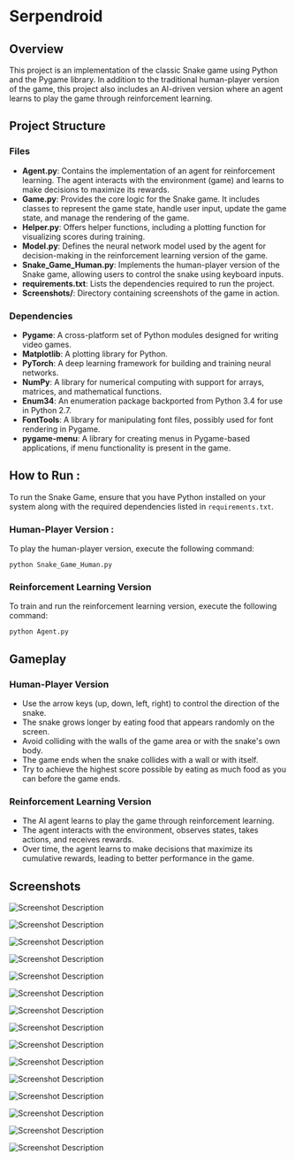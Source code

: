 # Serpendroid

## Overview

This project is an implementation of the classic Snake game using Python and the Pygame library. In addition to the traditional human-player version of the game, this project also includes an AI-driven version where an agent learns to play the game through reinforcement learning.

## Project Structure

### Files

- **Agent.py**: Contains the implementation of an agent for reinforcement learning. The agent interacts with the environment (game) and learns to make decisions to maximize its rewards.
- **Game.py**: Provides the core logic for the Snake game. It includes classes to represent the game state, handle user input, update the game state, and manage the rendering of the game.
- **Helper.py**: Offers helper functions, including a plotting function for visualizing scores during training.
- **Model.py**: Defines the neural network model used by the agent for decision-making in the reinforcement learning version of the game.
- **Snake_Game_Human.py**: Implements the human-player version of the Snake game, allowing users to control the snake using keyboard inputs.
- **requirements.txt**: Lists the dependencies required to run the project.
- **Screenshots/**: Directory containing screenshots of the game in action.

### Dependencies

- **Pygame**: A cross-platform set of Python modules designed for writing video games.
- **Matplotlib**: A plotting library for Python.
- **PyTorch**: A deep learning framework for building and training neural networks.
- **NumPy**: A library for numerical computing with support for arrays, matrices, and mathematical functions.
- **Enum34**: An enumeration package backported from Python 3.4 for use in Python 2.7.
- **FontTools**: A library for manipulating font files, possibly used for font rendering in Pygame.
- **pygame-menu**: A library for creating menus in Pygame-based applications, if menu functionality is present in the game.

## How to Run :

To run the Snake Game, ensure that you have Python installed on your system along with the 
required dependencies listed in `requirements.txt`.

### Human-Player Version :

To play the human-player version, execute the following command:

```python Snake_Game_Human.py```


### Reinforcement Learning Version

To train and run the reinforcement learning version, execute the following command:

```python Agent.py```


## Gameplay

### Human-Player Version

- Use the arrow keys (up, down, left, right) to control the direction of the snake.
- The snake grows longer by eating food that appears randomly on the screen.
- Avoid colliding with the walls of the game area or with the snake's own body.
- The game ends when the snake collides with a wall or with itself.
- Try to achieve the highest score possible by eating as much food as you can before the game ends.

### Reinforcement Learning Version

- The AI agent learns to play the game through reinforcement learning.
- The agent interacts with the environment, observes states, takes actions, and receives rewards.
- Over time, the agent learns to make decisions that maximize its cumulative rewards, leading to better performance in the game.

## Screenshots

![Screenshot Description](Screenshots/1.png)

![Screenshot Description](Screenshots/2.png)

![Screenshot Description](Screenshots/3.png)

![Screenshot Description](Screenshots/4.png)

![Screenshot Description](Screenshots/5.png)

![Screenshot Description](Screenshots/6.png)

![Screenshot Description](Screenshots/7.png)

![Screenshot Description](Screenshots/8.png)

![Screenshot Description](Screenshots/9.png)

![Screenshot Description](Screenshots/10.png)

![Screenshot Description](Screenshots/11.png)

![Screenshot Description](Screenshots/12.png)

![Screenshot Description](Screenshots/13.png)

![Screenshot Description](Screenshots/14.png)

![Screenshot Description](Screenshots/final.png)




